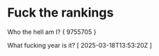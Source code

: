 # Fuck the rankings

Who the hell am I?
{ 9755705 }

What fucking year is it?
[ 2025-03-18T13:53:20Z ]
